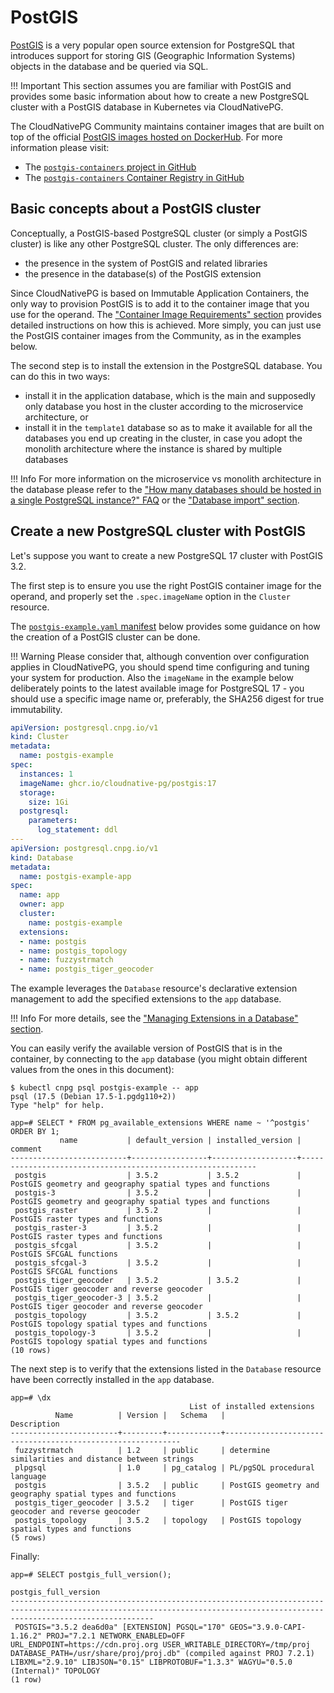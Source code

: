 # PostGIS
<!-- SPDX-License-Identifier: CC-BY-4.0 -->

[PostGIS](https://postgis.net/) is a very popular open source extension
for PostgreSQL that introduces support for storing GIS (Geographic Information
Systems) objects in the database and be queried via SQL.

!!! Important
    This section assumes you are familiar with PostGIS and provides some basic
    information about how to create a new PostgreSQL cluster with a PostGIS database
    in Kubernetes via CloudNativePG.

The CloudNativePG Community maintains container images that are built on top
of the official [PostGIS images hosted on DockerHub](https://hub.docker.com/r/postgis/postgis).
For more information please visit:

- The [`postgis-containers` project in GitHub](https://github.com/cloudnative-pg/postgis-containers)
- The [`postgis-containers` Container Registry in GitHub](https://github.com/cloudnative-pg/postgis-containers/pkgs/container/postgis)

## Basic concepts about a PostGIS cluster

Conceptually, a PostGIS-based PostgreSQL cluster (or simply a PostGIS cluster)
is like any other PostgreSQL cluster. The only differences are:

- the presence in the system of PostGIS and related libraries
- the presence in the database(s) of the PostGIS extension

Since CloudNativePG is based on Immutable Application Containers, the only way
to provision PostGIS is to add it to the container image that you use for the
operand. The ["Container Image Requirements" section](container_images.md) provides
detailed instructions on how this is achieved. More simply, you can just use
the PostGIS container images from the Community, as in the examples below.

The second step is to install the extension in the PostgreSQL database. You can
do this in two ways:

- install it in the application database, which is the main and supposedly only
  database you host in the cluster according to the microservice architecture, or
- install it in the `template1` database so as to make it available for all the
  databases you end up creating in the cluster, in case you adopt the monolith
  architecture where the instance is shared by multiple databases

!!! Info
    For more information on the microservice vs monolith architecture in the database
    please refer to the ["How many databases should be hosted in a single PostgreSQL instance?" FAQ](faq.md)
    or the ["Database import" section](database_import.md).

## Create a new PostgreSQL cluster with PostGIS

Let's suppose you want to create a new PostgreSQL 17 cluster with PostGIS 3.2.

The first step is to ensure you use the right PostGIS container image for the
operand, and properly set the `.spec.imageName` option in the `Cluster`
resource.

The [`postgis-example.yaml` manifest](samples/postgis-example.yaml) below
provides some guidance on how the creation of a PostGIS cluster can be done.

!!! Warning
    Please consider that, although convention over configuration applies in
    CloudNativePG, you should spend time configuring and tuning your system for
    production. Also the `imageName` in the example below deliberately points
    to the latest available image for PostgreSQL 17 - you should use a specific
    image name or, preferably, the SHA256 digest for true immutability.

```yaml
apiVersion: postgresql.cnpg.io/v1
kind: Cluster
metadata:
  name: postgis-example
spec:
  instances: 1
  imageName: ghcr.io/cloudnative-pg/postgis:17
  storage:
    size: 1Gi
  postgresql:
    parameters:
      log_statement: ddl
---
apiVersion: postgresql.cnpg.io/v1
kind: Database
metadata:
  name: postgis-example-app
spec:
  name: app
  owner: app
  cluster:
    name: postgis-example
  extensions:
  - name: postgis
  - name: postgis_topology
  - name: fuzzystrmatch
  - name: postgis_tiger_geocoder
```

The example leverages the `Database` resource's declarative extension
management to add the specified extensions to the `app` database.

!!! Info
    For more details, see the
    ["Managing Extensions in a Database" section](declarative_database_management.md#managing-extensions-in-a-database).

You can easily verify the available version of PostGIS that is in the
container, by connecting to the `app` database (you might obtain different
values from the ones in this document):

```console
$ kubectl cnpg psql postgis-example -- app
psql (17.5 (Debian 17.5-1.pgdg110+2))
Type "help" for help.

app=# SELECT * FROM pg_available_extensions WHERE name ~ '^postgis' ORDER BY 1;
           name           | default_version | installed_version |                          comment
--------------------------+-----------------+-------------------+------------------------------------------------------------
 postgis                  | 3.5.2           | 3.5.2             | PostGIS geometry and geography spatial types and functions
 postgis-3                | 3.5.2           |                   | PostGIS geometry and geography spatial types and functions
 postgis_raster           | 3.5.2           |                   | PostGIS raster types and functions
 postgis_raster-3         | 3.5.2           |                   | PostGIS raster types and functions
 postgis_sfcgal           | 3.5.2           |                   | PostGIS SFCGAL functions
 postgis_sfcgal-3         | 3.5.2           |                   | PostGIS SFCGAL functions
 postgis_tiger_geocoder   | 3.5.2           | 3.5.2             | PostGIS tiger geocoder and reverse geocoder
 postgis_tiger_geocoder-3 | 3.5.2           |                   | PostGIS tiger geocoder and reverse geocoder
 postgis_topology         | 3.5.2           | 3.5.2             | PostGIS topology spatial types and functions
 postgis_topology-3       | 3.5.2           |                   | PostGIS topology spatial types and functions
(10 rows)
```

The next step is to verify that the extensions listed in the `Database`
resource have been correctly installed in the `app` database.

```console
app=# \dx
                                        List of installed extensions
          Name          | Version |   Schema   |                        Description
------------------------+---------+------------+------------------------------------------------------------
 fuzzystrmatch          | 1.2     | public     | determine similarities and distance between strings
 plpgsql                | 1.0     | pg_catalog | PL/pgSQL procedural language
 postgis                | 3.5.2   | public     | PostGIS geometry and geography spatial types and functions
 postgis_tiger_geocoder | 3.5.2   | tiger      | PostGIS tiger geocoder and reverse geocoder
 postgis_topology       | 3.5.2   | topology   | PostGIS topology spatial types and functions
(5 rows)
```

Finally:

```console
app=# SELECT postgis_full_version();
                                                                            postgis_full_version
----------------------------------------------------------------------------------------------------------------------------------------------------------------------------
 POSTGIS="3.5.2 dea6d0a" [EXTENSION] PGSQL="170" GEOS="3.9.0-CAPI-1.16.2" PROJ="7.2.1 NETWORK_ENABLED=OFF URL_ENDPOINT=https://cdn.proj.org USER_WRITABLE_DIRECTORY=/tmp/proj DATABASE_PATH=/usr/share/proj/proj.db" (compiled against PROJ 7.2.1) LIBXML="2.9.10" LIBJSON="0.15" LIBPROTOBUF="1.3.3" WAGYU="0.5.0 (Internal)" TOPOLOGY
(1 row)
```
